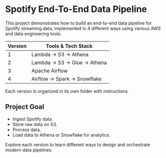 # Spotify End-To-End Data Pipeline

This project demonstrates how to build an end-to-end data pipeline for Spotify streaming data, implemented in 4 different ways using various AWS and data engineering tools.

| Version | Tools & Tech Stack |
|---------|--------------------|
| 1 | Lambda → S3 → Athena |
| 2 | Lambda → S3 → Glue → Athena |
| 3 | Apache Airflow |
| 4 | Airflow → Spark → Snowflake |

Each version is organized in its own folder with instructions.

## Project Goal

- Ingest Spotify data.
- Store raw data on S3.
- Process data.
- Load data to Athena or Snowflake for analytics.

Explore each version to learn different ways to design and orchestrate modern data pipelines.
